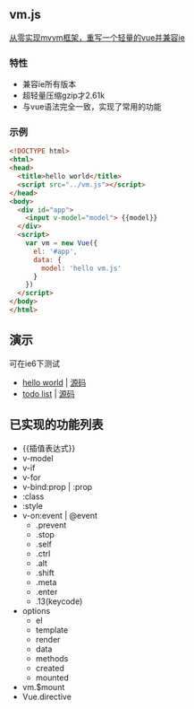 ## vm.js

[从零实现mvvm框架，重写一个轻量的vue并兼容ie](https://github.com/wusfen/vm/wiki)

### 特性
* 兼容ie所有版本
* 超轻量压缩gzip才2.61k
* 与vue语法完全一致，实现了常用的功能

### 示例
```html
<!DOCTYPE html>
<html>
<head>
  <title>hello world</title>
  <script src="../vm.js"></script>
</head>
<body>
  <div id="app">
    <input v-model="model"> {{model}}
  </div>
  <script>
    var vm = new Vue({
      el: '#app',
      data: {
        model: 'hello vm.js'
      }
    })
  </script>
</body>
</html>
```


## 演示

可在ie6下测试

* [hello world](https://wusfen.github.io/vm/examples/helloWorld.html) | [源码](examples/helloWorld.html)
* [todo list](https://wusfen.github.io/vm/examples/todoList.html) | [源码](examples/todoList.html)

## 已实现的功能列表

* {{插值表达式}}
* v-model
* v-if
* v-for
* v-bind:prop | :prop
* :class
* :style
* v-on:event | @event
  * .prevent
  * .stop
  * .self
  * .ctrl
  * .alt
  * .shift
  * .meta
  * .enter
  * .13(keycode)
* options
  * el
  * template
  * render
  * data
  * methods
  * created
  * mounted
* vm.$mount
* Vue.directive